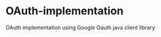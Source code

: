 OAuth-implementation
====================

OAuth implementation using Google Oauth java client library
